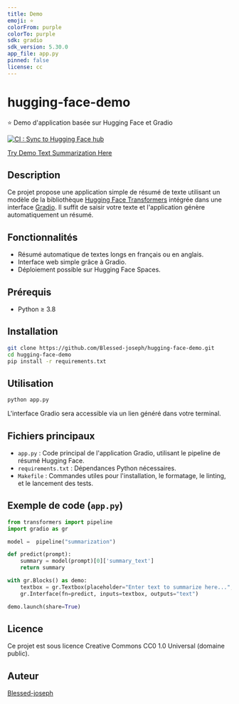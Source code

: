 ```yaml
---
title: Demo
emoji: ⭐
colorFrom: purple
colorTo: purple
sdk: gradio
sdk_version: 5.30.0
app_file: app.py
pinned: false
license: cc
---
```





# hugging-face-demo

⭐ Demo d'application basée sur Hugging Face et Gradio

[![CI : Sync to Hugging Face hub](https://github.com/Blessed-joseph/hugging-face-demo/actions/workflows/main.yml/badge.svg)](https://github.com/Blessed-joseph/hugging-face-demo/actions/workflows/main.yml)

[Try Demo Text Summarization Here](https://huggingface.co/spaces/Blessed-Joseph/demo2)

## Description

Ce projet propose une application simple de résumé de texte utilisant un modèle de la bibliothèque [Hugging Face Transformers](https://huggingface.co/transformers/) intégrée dans une interface [Gradio](https://gradio.app/). Il suffit de saisir votre texte et l'application génère automatiquement un résumé.

## Fonctionnalités

- Résumé automatique de textes longs en français ou en anglais.
- Interface web simple grâce à Gradio.
- Déploiement possible sur Hugging Face Spaces.

## Prérequis

- Python ≥ 3.8

## Installation

```bash
git clone https://github.com/Blessed-joseph/hugging-face-demo.git
cd hugging-face-demo
pip install -r requirements.txt
```

## Utilisation

```bash
python app.py
```
L'interface Gradio sera accessible via un lien généré dans votre terminal.

## Fichiers principaux

- `app.py` : Code principal de l'application Gradio, utilisant le pipeline de résumé Hugging Face.
- `requirements.txt` : Dépendances Python nécessaires.
- `Makefile` : Commandes utiles pour l'installation, le formatage, le linting, et le lancement des tests.

## Exemple de code (`app.py`)

```python
from transformers import pipeline
import gradio as gr

model =  pipeline("summarization")

def predict(prompt):
    summary = model(prompt)[0]['summary_text']
    return summary

with gr.Blocks() as demo:
    textbox = gr.Textbox(placeholder="Enter text to summarize here...", lines = 4)
    gr.Interface(fn=predict, inputs=textbox, outputs="text")

demo.launch(share=True)
```

## Licence

Ce projet est sous licence Creative Commons CC0 1.0 Universal (domaine public).

## Auteur

[Blessed-joseph](https://github.com/Blessed-joseph)
